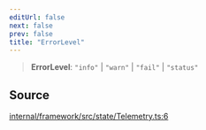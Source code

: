 ```yaml
---
editUrl: false
next: false
prev: false
title: "ErrorLevel"
---
```


> **ErrorLevel**: `"info"` \| `"warn"` \| `"fail"` \| `"status"`

## Source

[internal/framework/src/state/Telemetry.ts:6](https://github.com/nodenogg-in/alpha-p2p/blob/a4d5eff/internal/framework/src/state/Telemetry.ts#L6)
